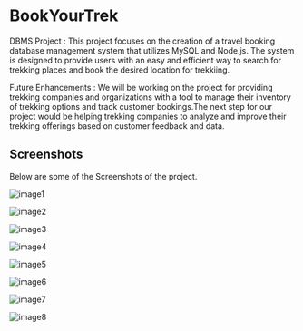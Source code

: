 
# BookYourTrek

DBMS Project : This project focuses on the creation of a travel booking database management system that utilizes MySQL and Node.js. The system is designed to provide users with an easy and efficient way to search for trekking places and book the desired location for trekkiing.

Future Enhancements : We will be working on the project for providing trekking companies and organizations with a tool to manage their inventory of trekking options and track customer bookings.The next step for our project would be helping trekking companies to analyze and improve their trekking offerings based on customer feedback and data.




## Screenshots

Below are some of the Screenshots of the project.


![image1](https://user-images.githubusercontent.com/28698673/216829396-b456a2f5-3159-4f8e-9d98-9b341cdb0d55.png)

![image2](https://user-images.githubusercontent.com/28698673/216829399-7bba7d38-65a9-4d80-b0b0-9d2e2f1f1b85.png)

![image3](https://user-images.githubusercontent.com/28698673/216829403-ced0d543-51d0-4239-920c-1bc45ca5fb36.png)

![image4](https://user-images.githubusercontent.com/28698673/216829406-be561496-0870-4db7-881e-3e0640982098.png)

![image5](https://user-images.githubusercontent.com/28698673/216829408-0595e74b-a2eb-4372-8703-1459981f49c0.png)

![image6](https://user-images.githubusercontent.com/28698673/216829409-a0eba2a3-1a03-416c-bdfe-59f37f0c0b18.png)

![image7](https://user-images.githubusercontent.com/28698673/216829410-f8579d89-e0db-4127-9eb6-9f4f19810356.png)

![image8](https://user-images.githubusercontent.com/28698673/216829411-aa5259ce-3415-4f1a-a89e-c49481a1a86e.png)


